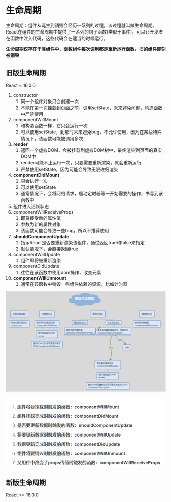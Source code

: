 # 生命周期

生命周期：组件从诞生到销毁会经历一系列的过程，该过程就叫做生命周期。React在组件的生命周期中提供了一系列的钩子函数(类似于事件)，可以让开发者在函数中注入代码，这些代码会在适当的时候运行。

**生命周期仅存在于类组件中，函数组件每次调用都是重新运行函数，旧的组件即刻被销毁**

## 旧版生命周期

React < 16.0.0

1. constructor
    1. 同一个组件对象只会创建一次
    2. 不能在第一次挂载到页面之前，调用setState，未来避免问题，构造函数中严禁使用
2. componentWillMount
    1. 和构造函数一样，它只会运行一次
    2. 可以使用setState，到那时未来避免bug，不允许使用，因为在某些特殊情况下，该函数可能被调用多次
3. **render**
    1. 返回一个虚拟DOM，会被挂载到虚拟DOM树中，最终渲染到页面的真实DOM中
    2. render可能不止运行一次，只要需要重新渲染，就会重新运行
    3. 严禁使用setState，因为可能会导致无限递归渲染
4. **componentDidMount**
    1. 只会执行一次
    2. 可以使用setState
    3. 通常情况下，会将网络请求，启动定时器等一开始需要的操作，书写到该函数中
5. 组件进入活跃状态
6. componentWillReceiveProps
    1. 即将接受新的属性值
    2. 参数为新的属性对象
    3. 该函数可能会导致一些bug，所以不推荐使用
7. **shouldComponentUpdate**
    1. 指示React是否要重新渲染该组件，通过返回true和false来指定
    2. 默认情况下，会直接返回true
8. componentWillUpdate
    1. 组件即将被重新渲染
9. componentDidUpdate
    1. 往往在该函数中使用dom操作，改变元素
10. **componentWillUnmount**
    1. 通常在该函数中销毁一些组件依赖的资源，比如计时器

![avatar](../react-learn/src/assets/oldLife.png)

![avatar](../react-learn/src/assets/Life1.png)

## 新版生命周期

React >= 16.0.0
